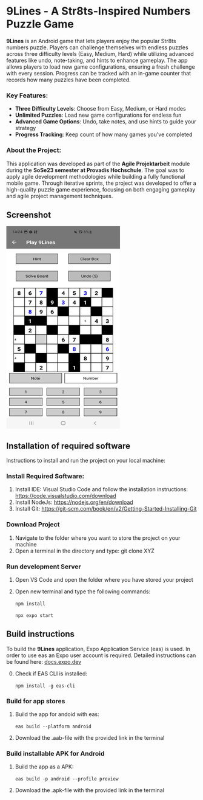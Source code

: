 # 9Lines - A Str8ts-Inspired Numbers Puzzle Game

**9Lines** is an Android game that lets players enjoy the popular Str8ts numbers puzzle. Players can challenge themselves with endless puzzles across three difficulty levels (Easy, Medium, Hard) while utilizing advanced features like undo, note-taking, and hints to enhance gameplay. The app allows players to load new game configurations, ensuring a fresh challenge with every session. Progress can be tracked with an in-game counter that records how many puzzles have been completed.

### Key Features:
- **Three Difficulty Levels**: Choose from Easy, Medium, or Hard modes
- **Unlimited Puzzles**: Load new game configurations for endless fun
- **Advanced Game Options**: Undo, take notes, and use hints to guide your strategy
- **Progress Tracking**: Keep count of how many games you've completed

### About the Project:
This application was developed as part of the **Agile Projektarbeit** module during the **SoSe23 semester at Provadis Hochschule**. The goal was to apply agile development methodologies while building a fully functional mobile game. Through iterative sprints, the project was developed to offer a high-quality puzzle game experience, focusing on both engaging gameplay and agile project management techniques.

## Screenshot

<img src="./fastlane/metadata/android/en-US/images/phoneScreenshots/4.png" alt="Phone Screenshot" width="300" height="533">

## Installation of required software

Instructions to install and run the project on your local machine:
### Install Required Software:
1. Install IDE: Visual Studio Code and follow the installation instructions: https://code.visualstudio.com/download
2. Install NodeJs: https://nodejs.org/en/download
3. Install Git: https://git-scm.com/book/en/v2/Getting-Started-Installing-Git

### Download Project
1. Navigate to the folder where you want to store the project on your machine
2. Open a terminal in the directory and type: git clone XYZ

### Run development Server
1. Open VS Code and open the folder where you have stored your project
2. Open new terminal and type the following commands:
     
     ```npm install```
     
     ```npx expo start```

## Build instructions

To build the **9Lines** application, Expo Application Service (eas) is used. In order to use eas an Expo user account is required. Detailed instructions can be found here: [docs.expo.dev](https://docs.expo.dev/build/setup/)

0. Check if EAS CLI is installed:
    
     ```npm install -g eas-cli```

### Build for app stores

1. Build the app for andoid with eas:
    
     ```eas build --platform android```

2. Download the .aab-file with the provided link in the terminal

### Build installable APK for Android

1. Build the app as a APK:

     ``` eas build -p android --profile preview ```

2. Download the .apk-file with the provided link in the terminal